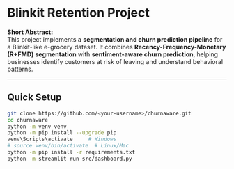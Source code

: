# Blinkit Retention Project

**Short Abstract:**  
This project implements a **segmentation and churn prediction pipeline** for a Blinkit-like e-grocery dataset. It combines **Recency-Frequency-Monetary (R+FMD) segmentation** with **sentiment-aware churn prediction**, helping businesses identify customers at risk of leaving and understand behavioral patterns.

---

##  Quick Setup

```bash
git clone https://github.com/<your-username>/churnaware.git
cd churnaware
python -m venv venv
python -m pip install --upgrade pip
venv\Scripts\activate     # Windows
# source venv/bin/activate  # Linux/Mac
python -m pip install -r requirements.txt
python -m streamlit run src/dashboard.py

